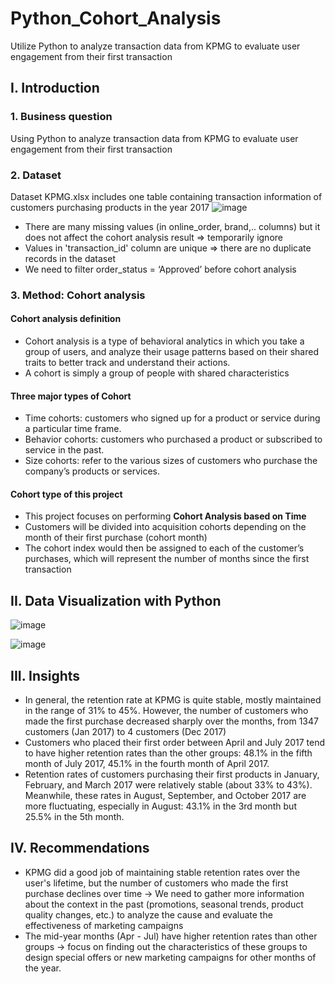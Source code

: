 # Python_Cohort_Analysis
Utilize Python to analyze transaction data from KPMG to evaluate user engagement from their first transaction

## I. Introduction
### 1. Business question
Using Python to analyze transaction data from KPMG to evaluate user engagement from their first transaction
### 2. Dataset
Dataset KPMG.xlsx includes one table containing transaction information of customers purchasing products in the year 2017
![image](https://github.com/mylam7/Python_Cohort_Analysis/assets/133579378/1c78da4a-53d9-41ee-9dbf-43f731549b17)

- There are many missing values (in online_order, brand,.. columns) but it does not affect the cohort analysis result => temporarily ignore
- Values in 'transaction_id' column are unique => there are no duplicate records in the dataset
- We need to filter order_status = ‘Approved’ before cohort analysis
   

### 3. Method: Cohort analysis
#### Cohort analysis definition
- Cohort analysis is a type of behavioral analytics in which you take a group of users, and analyze their usage patterns based on their shared traits to better track and understand their actions.
- A cohort is simply a group of people with shared characteristics
#### Three major types of Cohort
- Time cohorts: customers who signed up for a product or service during a particular time frame.
- Behavior cohorts: customers who purchased a product or subscribed to service in the past.
- Size cohorts: refer to the various sizes of customers who purchase the company’s products or services.
#### Cohort type of this project
- This project focuses on performing **Cohort Analysis based on Time**
- Customers will be divided into acquisition cohorts depending on the month of their first purchase (cohort month)
- The cohort index would then be assigned to each of the customer’s purchases, which will represent the number of months since the first transaction
## II. Data Visualization with Python
![image](https://github.com/mylam7/Python_Cohort_Analysis/assets/133579378/e5d1aa86-7be5-489a-b9a2-6b0cacc373e0)

![image](https://github.com/mylam7/Python_Cohort_Analysis/assets/133579378/e8690973-e2e2-4b29-9fb3-2abc091c031d)


## III. Insights
- In general, the retention rate at KPMG is quite stable, mostly maintained in the range of 31% to 45%. However, the number of customers who made the first purchase decreased sharply over the months, from 1347 customers (Jan 2017) to 4 customers (Dec 2017)
- Customers who placed their first order between April and July 2017 tend to have higher retention rates than the other groups: 48.1% in the fifth month of July 2017, 45.1% in the fourth month of April 2017.
- Retention rates of customers purchasing their first products in January, February, and March 2017 were relatively stable (about 33% to 43%). Meanwhile, these rates in August, September, and October 2017 are more fluctuating, especially in August: 43.1% in the 3rd month but 25.5% in the 5th month.
## IV. Recommendations
- KPMG did a good job of maintaining stable retention rates over the user's lifetime, but the number of customers who made the first purchase declines over time → We need to gather more information about the context in the past (promotions, seasonal trends, product quality changes, etc.) to analyze the cause and evaluate the effectiveness of marketing campaigns
- The mid-year months (Apr - Jul) have higher retention rates than other groups -> focus on finding out the characteristics of these groups to design special offers or new marketing campaigns for other months of the year.
